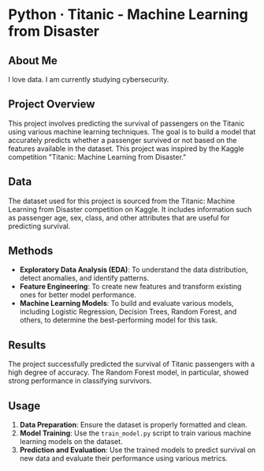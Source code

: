 # Python · Titanic - Machine Learning from Disaster

## About Me
I love data. I am currently studying cybersecurity.

## Project Overview
This project involves predicting the survival of passengers on the Titanic using various machine learning techniques. The goal is to build a model that accurately predicts whether a passenger survived or not based on the features available in the dataset. This project was inspired by the Kaggle competition "Titanic: Machine Learning from Disaster."

## Data
The dataset used for this project is sourced from the Titanic: Machine Learning from Disaster competition on Kaggle. It includes information such as passenger age, sex, class, and other attributes that are useful for predicting survival.

## Methods
- **Exploratory Data Analysis (EDA)**: To understand the data distribution, detect anomalies, and identify patterns.
- **Feature Engineering**: To create new features and transform existing ones for better model performance.
- **Machine Learning Models**: To build and evaluate various models, including Logistic Regression, Decision Trees, Random Forest, and others, to determine the best-performing model for this task.

## Results
The project successfully predicted the survival of Titanic passengers with a high degree of accuracy. The Random Forest model, in particular, showed strong performance in classifying survivors.

## Usage
1. **Data Preparation**: Ensure the dataset is properly formatted and clean.
2. **Model Training**: Use the `train_model.py` script to train various machine learning models on the dataset.
3. **Prediction and Evaluation**: Use the trained models to predict survival on new data and evaluate their performance using various metrics.


